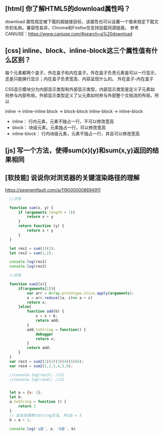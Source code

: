 
## [html] 你了解HTML5的download属性吗？

  download 属性规定被下载的超链接目标，该属性也可以设置一个值来规定下载文件的名称。兼容性各异，Chrome和Firefox仅支持加载同源链接。
  参考CANIUSE：<a href="https://www.caniuse.com/#search=a%20download" target="_blank">https://www.caniuse.com/#search=a%20download</a>

## [css] inline、block、inline-block这三个属性值有什么区别？

  每个元素都两个盒子，外在盒子和内在盒子。外在盒子负责元素是可以一行显示，还是只能换行显示；内在盒子负责宽高、内容呈现什么的。
  外在盒子-内在盒子

  CSS显示模块分为内部显示类型和外部显示类型，内部显示类型是定义子元素如何参与内部布局，外部显示类型定义了父元素如何参与外部整个文档流的布局，所以

  inline -> inline-inline
  block -> block-block
  inline-block -> inline-block


  * inline： 行内元素，元素不独占一行，不可以修改宽高
  * block： 块级元素，元素独占一行，可以修改宽高
  * inline-block： 行内块级元素，元素不独占一行，并且可以修改宽高

## [js] 写一个方法，使得sum(x)(y)和sum(x,y)返回的结果相同


## [软技能] 说说你对浏览器的关键渲染路径的理解

<a href="https://segmentfault.com/a/1190000008694911" target="_blank">https://segmentfault.com/a/1190000008694911</a>
```javascript
  //手写

  function sum(x, y) {
      if (arguments.length > 1){
          return x + y
      }
      return function (y) {
          return x + y
      }
  }

  let res1 = sum(1)(2);
  let res2 = sum(1,2);

  console.log(res1)
  console.log(res2)

  //实现

  function sum2(x){
      if(arguments[1]){
          var arr = Array.prototype.slice.apply(arguments);
          x = arr.reduce((a, c)=> a + c)
          return x;
      }else{
          function add(b) {
              x = x + b;
              return add;
          }
          add.toString = function() {
              debugger
              return x;
          }
          return add;
      }
  }
  var res3 = sum2(1)(2)(3)(4)(5)(6);
  var res4 = sum2(1,2,3,4,5,6);

  //console.log(res3); //21
  //console.log(res4); //21


  let a = {a: 1};
  let b;
  a.toString = function () {
      return 2
  }
  // 此处会调用toString方法, 所以b = 3
  b = a + 1;

  console.log('a是', a, 'b是', b)
```
